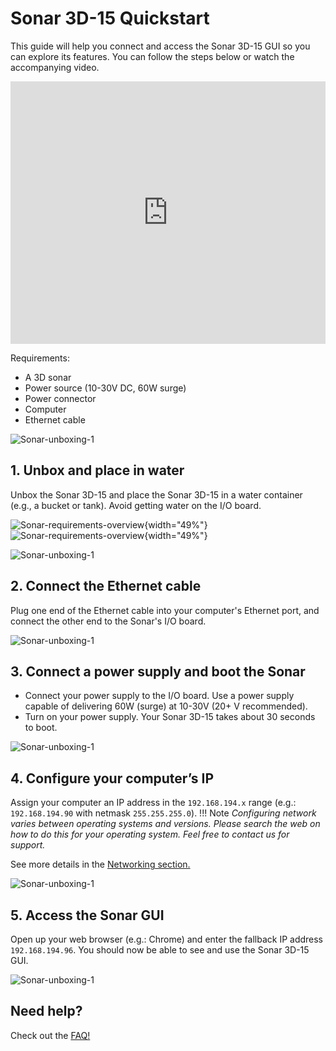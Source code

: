 # Sonar 3D-15 Quickstart

This guide will help you connect and access the Sonar 3D-15 GUI so you can explore its features. You can follow the steps below or watch the accompanying video.

<!-- Insert video here -->

<iframe width="100%" height="420" src="https://www.youtube.com/embed/IxMZxHuacdQ?si=6m16D2UlgL0NQ6lD" title="YouTube video player" frameborder="0" allow="accelerometer; autoplay; clipboard-write; encrypted-media; gyroscope; picture-in-picture; web-share" referrerpolicy="strict-origin-when-cross-origin" allowfullscreen></iframe>

Requirements:

- A 3D sonar
- Power source (10-30V DC, 60W surge)
- Power connector
- Computer
- Ethernet cable

![Sonar-unboxing-1](../img/Sonar-3D-15-requirements.png)

## 1. Unbox and place in water

Unbox the Sonar 3D-15 and place the Sonar 3D-15 in a water container (e.g., a bucket or tank). Avoid getting water on the I/O board.

![Sonar-requirements-overview](../img/Unboxing-sonar-3d-15-1.png){width="49%"}
![Sonar-requirements-overview](../img/Unboxing-sonar-3d-15-2.png){width="49%"}

![Sonar-unboxing-1](../img/Sonar-3D-15-in.water-tank.png)

## 2. Connect the Ethernet cable

Plug one end of the Ethernet cable into your computer's Ethernet port, and connect the other end to the Sonar's I/O board.

![Sonar-unboxing-1](../img/Ethernet-connection-sonar-3d-15.png)

## 3. Connect a power supply and boot the Sonar

- Connect your power supply to the I/O board. Use a power supply capable of delivering 60W (surge) at 10-30V (20+ V recommended).
- Turn on your power supply. Your Sonar 3D-15 takes about 30 seconds to boot.

![Sonar-unboxing-1](../img/Power-supply-sonar-3d-15.png)

## 4. Configure your computer’s IP

Assign your computer an IP address in the `192.168.194.x` range (e.g.: `192.168.194.90` with netmask `255.255.255.0`).
!!! Note
_Configuring network varies between operating systems and versions. Please search the web on how to do this for your operating system. Feel free to contact us for support._

See more details in the [Networking section.](sonar-3d-15-networking.md)

![Sonar-unboxing-1](../img/Sonar-network-configuration.png)

## 5. Access the Sonar GUI

Open up your web browser (e.g.: Chrome) and enter the fallback IP address `192.168.194.96`. You should now be able to see and use the Sonar 3D-15 GUI.

![Sonar-unboxing-1](../img/Sonar-GUI-manual.png)

## Need help?

Check out the [FAQ!](sonar-3d-15-faq.md)
